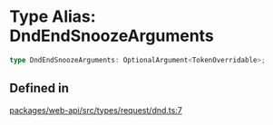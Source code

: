 # Type Alias: DndEndSnoozeArguments

```ts
type DndEndSnoozeArguments: OptionalArgument<TokenOverridable>;
```

## Defined in

[packages/web-api/src/types/request/dnd.ts:7](https://github.com/slackapi/node-slack-sdk/blob/7b348598b763c2b7545d1042b5f0429775cfa62c/packages/web-api/src/types/request/dnd.ts#L7)
